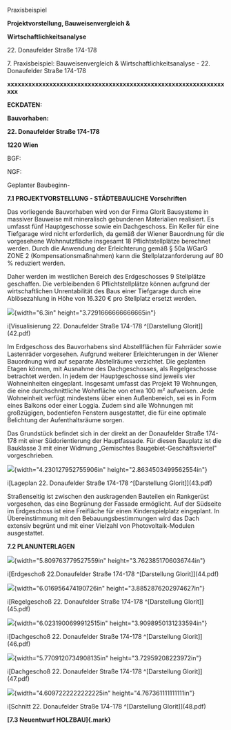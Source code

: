 Praxisbeispiel

**Projektvorstellung, Bauweisenvergleich &**

**Wirtschaftlichkeitsanalyse**

22\. Donaufelder Straße 174-178

7\. Praxisbeispiel: Bauweisenvergleich & Wirtschaftlichkeitsanalyse -
22. Donaufelder Straße 174-178

**xxxxxxxxxxxxxxxxxxxxxxxxxxxxxxxxxxxxxxxxxxxxxxxxxxxxxxxxxxxxxxxxx**

**ECKDATEN:**

**Bauvorhaben:**

**22. Donaufelder Straße 174-178**

**1220 Wien**

BGF:

NGF:

Geplanter Baubeginn-

**7.1 PROJEKTVORSTELLUNG - STÄDTEBAULICHE Vorschriften**

Das vorliegende Bauvorhaben wird von der Firma Glorit Bausysteme in
massiver Bauweise mit mineralisch gebundenen Materialien realisiert. Es
umfasst fünf Hauptgeschosse sowie ein Dachgeschoss. Ein Keller für eine
Tiefgarage wird nicht erforderlich, da gemäß der Wiener Bauordnung für
die vorgesehene Wohnnutzfläche insgesamt 18 Pflichtstellplätze berechnet
werden. Durch die Anwendung der Erleichterung gemäß § 50a WGarG ZONE 2
(Kompensationsmaßnahmen) kann die Stellplatzanforderung auf 80 %
reduziert werden.

Daher werden im westlichen Bereich des Erdgeschosses 9 Stellplätze
geschaffen. Die verbleibenden 6 Pflichtstellplätze können aufgrund der
wirtschaftlichen Unrentabilität des Baus einer Tiefgarage durch eine
Ablösezahlung in Höhe von 16.320 € pro Stellplatz ersetzt werden.

![](media/image1.png){width="6.3in" height="3.7291666666666665in"}

i\[Visualisierung 22. Donaufelder Straße 174-178 \^\[Darstellung
Glorit\]\](42.pdf)

Im Erdgeschoss des Bauvorhabens sind Abstellflächen für Fahrräder sowie
Lastenräder vorgesehen. Aufgrund weiterer Erleichterungen in der Wiener
Bauordnung wird auf separate Abstellräume verzichtet. Die geplanten
Etagen können, mit Ausnahme des Dachgeschosses, als Regelgeschosse
betrachtet werden. In jedem der Hauptgeschosse sind jeweils vier
Wohneinheiten eingeplant. Insgesamt umfasst das Projekt 19 Wohnungen,
die eine durchschnittliche Wohnfläche von etwa 100 m² aufweisen. Jede
Wohneinheit verfügt mindestens über einen Außenbereich, sei es in Form
eines Balkons oder einer Loggia. Zudem sind alle Wohnungen mit
großzügigen, bodentiefen Fenstern ausgestattet, die für eine optimale
Belichtung der Aufenthaltsräume sorgen.

Das Grundstück befindet sich in der direkt an der Donaufelder Straße
174-178 mit einer Südorientierung der Hauptfassade. Für diesen Bauplatz
ist die Bauklasse 3 mit einer Widmung „Gemischtes
Baugebiet-Geschäftsviertel" vorgeschrieben.

![](media/image2.png){width="4.230127952755906in"
height="2.8634503499562554in"}

i\[Lageplan 22. Donaufelder Straße 174-178 \^\[Darstellung
Glorit\]\](43.pdf)

Straßenseitig ist zwischen den auskragenden Bauteilen ein Rankgerüst
vorgesehen, das eine Begrünung der Fassade ermöglicht. Auf der Südseite
im Erdgeschoss ist eine Freifläche für einen Kinderspielplatz
eingeplant. In Übereinstimmung mit den Bebauungsbestimmungen wird das
Dach extensiv begrünt und mit einer Vielzahl von Photovoltaik-Modulen
ausgestattet.

**7.2 PLANUNTERLAGEN**

![](media/image3.png){width="5.809763779527559in"
height="3.7623851706036744in"}

i\[Erdgeschoß 22.Donaufelder Straße 174-178 \^\[Darstellung
Glorit\]\](44.pdf)

![](media/image4.png){width="6.016956474190726in"
height="3.8852876202974627in"}

i\[Regelgeschoß 22. Donaufelder Straße 174-178 \^\[Darstellung
Glorit\]\](45.pdf)

![](media/image5.png){width="6.0231900699912515in"
height="3.9098950131233594in"}

i\[Dachgeschoß 22. Donaufelder Straße 174-178 \^\[Darstellung
Glorit\]\](46.pdf)

![](media/image6.png){width="5.7709120734908135in"
height="3.72959208223972in"}

i\[Dachgeschoß 22. Donaufelder Straße 174-178 \^\[Darstellung
Glorit\]\](47.pdf)

![](media/image7.png){width="4.6097222222222225in"
height="4.767361111111111in"}

i\[Schnitt 22. Donaufelder Straße 174-178 \^\[Darstellung
Glorit\]\](48.pdf)

**[7.3 Neuentwurf HOLZBAU]{.mark}**
